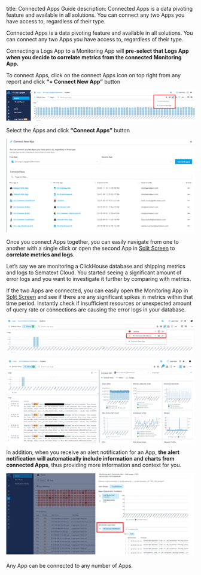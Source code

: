 title: Connected Apps Guide
description: Connected Apps  is a data pivoting feature and available in all solutions. You can connect any two Apps you have access to, regardless of their type.

Connected Apps  is a data pivoting feature and available in all solutions. You can connect any two Apps you have access to, regardless of their type.

Connecting a Logs App to a Monitoring App will **pre-select that Logs App when you decide to correlate metrics from the connected Monitoring App.**

To connect Apps, click on the connect Apps icon on top right from any report and click **“+ Connect New App”** button 

![Sematext Cloud Connected Apps - Connect Apps Drop Down](../images/guide/connected-apps/connect-apps-dropdown.png)

Select the Apps and click **“Connect Apps”** button

![Sematext Cloud Connected Apps - Connected Apps Page](../images/guide/connected-apps/connect-apps-page.png)

Once you connect Apps together, you can easily navigate from one to another with a single click or open the second App in [Split Screen](https://sematext.com/docs/guide/split-screen/) to **correlate metrics and logs**.

Let’s say we are monitoring a ClickHouse database and shipping metrics and logs to Sematext Cloud. You started seeing a significant amount of error logs and you want to investigate it further by comparing with metrics.

If the two Apps are connected, you can easily open the Monitoring App in [Split Screen](https://sematext.com/docs/guide/split-screen/) and see if there are any significant spikes in metrics within that time period. 
Instantly check if insufficient resources or unexpected amount of query rate or connections are causing the error logs in your database.

![Sematext Cloud Connected Apps - Connected Apps Drop Down](../images/guide/connected-apps/connected-apps-dropdown.png)

![Sematext Cloud Connected Apps - Connected Apps Split Screen](../images/guide/connected-apps/connected-apps-split-screen.png)

In addition, when you receive an alert notification for an App, **the alert notification will automatically include information and charts from connected Apps**, thus providing more information and context for you.

![Sematext Cloud Connected Apps - Connected Apps Alerts](../images/guide/connected-apps/connected-apps-alerts.png)

Any App can be connected to any number of Apps. 
